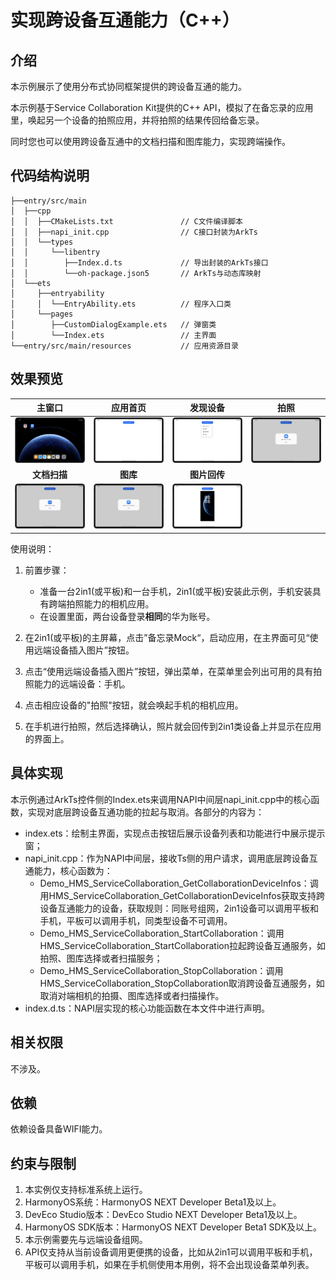 # 实现跨设备互通能力（C++）

## 介绍

本示例展示了使用分布式协同框架提供的跨设备互通的能力。

本示例基于Service Collaboration Kit提供的C++ API，模拟了在备忘录的应用里，唤起另一个设备的拍照应用，并将拍照的结果传回给备忘录。

同时您也可以使用跨设备互通中的文档扫描和图库能力，实现跨端操作。


## 代码结构说明

```
├──entry/src/main
│  ├──cpp
│  │  ├──CMakeLists.txt		          // C文件编译脚本
│  │  ├──napi_init.cpp		          // C接口封装为ArkTs
│  │  └──types 
│  │     └──libentry
│  │        ├──Index.d.ts		      // 导出封装的ArkTs接口
│  │        └──oh-package.json5	      // ArkTs与动态库映射
│  └──ets
│     ├──entryability
│     │  └──EntryAbility.ets	      // 程序入口类
│     └──pages
│        ├──CustomDialogExample.ets	  // 弹窗类
│        └──Index.ets   	          // 主界面
└──entry/src/main/resources           // 应用资源目录
```

## 效果预览

|               **主窗口**               |                  **应用首页**                   |                 **发现设备**                 |                  **拍照**                   |
|:-----------------------------------:|:-------------------------------------------:|:----------------------------------------:|:-----------------------------------------:|
| ![](screenshots/device/app_cn.png)  |    ![](screenshots/device/main_cn.png)     | ![](screenshots/device/menuItem_cn.png) | ![](screenshots/device/takePhoto_cn.png) |
|              **文档扫描**               |                   **图库**                    |                 **图片回传**                 |                                           |
| ![](screenshots/device/scan_cn.png) | ![](screenshots/device/imagePicker_cn.png) | ![](screenshots/device/getphoto_cn.png) |                                           |


使用说明：

1. 前置步骤：
    * 准备一台2in1(或平板)和一台手机，2in1(或平板)安装此示例，手机安装具有跨端拍照能力的相机应用。
    * 在设置里面，两台设备登录**相同**的华为账号。

1. 在2in1(或平板)的主屏幕，点击”备忘录Mock“，启动应用，在主界面可见“使用远端设备插入图片”按钮。
2. 点击“使用远端设备插入图片”按钮，弹出菜单，在菜单里会列出可用的具有拍照能力的远端设备：手机。
3. 点击相应设备的"拍照"按钮，就会唤起手机的相机应用。
4. 在手机进行拍照，然后选择确认，照片就会回传到2in1类设备上并显示在应用的界面上。

## 具体实现

本示例通过ArkTs控件侧的Index.ets来调用NAPI中间层napi_init.cpp中的核心函数，实现对底层跨设备互通功能的拉起与取消。各部分的内容为：
- index.ets：绘制主界面，实现点击按钮后展示设备列表和功能进行中展示提示窗；
- napi_init.cpp：作为NAPI中间层，接收Ts侧的用户请求，调用底层跨设备互通能力，核心函数为：
  * Demo_HMS_ServiceCollaboration_GetCollaborationDeviceInfos：调用HMS_ServiceCollaboration_GetCollaborationDeviceInfos获取支持跨设备互通能力的设备，获取规则：同账号组网，2in1设备可以调用平板和手机，平板可以调用手机，同类型设备不可调用。
  * Demo_HMS_ServiceCollaboration_StartCollaboration：调用HMS_ServiceCollaboration_StartCollaboration拉起跨设备互通服务，如拍照、图库选择或者扫描服务；
  * Demo_HMS_ServiceCollaboration_StopCollaboration：调用HMS_ServiceCollaboration_StopCollaboration取消跨设备互通服务，如取消对端相机的拍摄、图库选择或者扫描操作。
- index.d.ts：NAPI层实现的核心功能函数在本文件中进行声明。

## 相关权限

不涉及。

## 依赖

依赖设备具备WIFI能力。

## 约束与限制
1. 本实例仅支持标准系统上运行。
2. HarmonyOS系统：HarmonyOS NEXT Developer Beta1及以上。
3. DevEco Studio版本：DevEco Studio NEXT Developer Beta1及以上。
4. HarmonyOS SDK版本：HarmonyOS NEXT Developer Beta1 SDK及以上。
5. 本示例需要先与远端设备组网。
6. API仅支持从当前设备调用更便携的设备，比如从2in1可以调用平板和手机，平板可以调用手机，如果在手机侧使用本用例，将不会出现设备菜单列表。


